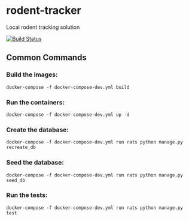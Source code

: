 # rodent-tracker
Local rodent tracking solution

[![Build Status](https://travis-ci.com/the-nerdy-python/rodent-tracker.svg?branch=master)](https://travis-ci.com/the-nerdy-python/rodent-tracker)

## Common Commands

### Build the images:

`docker-compose -f docker-compose-dev.yml build`

### Run the containers:

`docker-compose -f docker-compose-dev.yml up -d`

### Create the database:

`docker-compose -f docker-compose-dev.yml run rats python manage.py recreate_db`

### Seed the database:

`docker-compose -f docker-compose-dev.yml run rats python manage.py seed_db`

### Run the tests:

`docker-compose -f docker-compose-dev.yml run rats python manage.py test`
